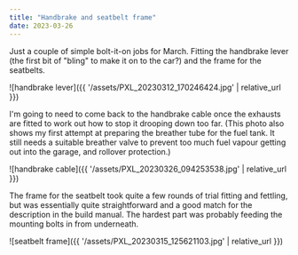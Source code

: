```yaml
---
title: "Handbrake and seatbelt frame"
date: 2023-03-26
---
```


Just a couple of simple bolt-it-on jobs for March. Fitting the handbrake lever (the first bit of "bling" to make it on to the car?) and the frame for the seatbelts.

![handbrake lever]({{ '/assets/PXL_20230312_170246424.jpg' | relative_url }})

I'm going to need to come back to the handbrake cable once the exhausts are fitted to work out how to stop it drooping down too far. (This photo also shows my first attempt at preparing the breather tube for the fuel tank. It still needs a suitable breather valve to prevent too much fuel vapour getting out into the garage, and rollover protection.)

![handbrake cable]({{ '/assets/PXL_20230326_094253538.jpg' | relative_url }})

The frame for the seatbelt took quite a few rounds of trial fitting and fettling, but was essentially quite straightforward and a good match for the description in the build manual. The hardest part was probably feeding the mounting bolts in from underneath.

![seatbelt frame]({{ '/assets/PXL_20230315_125621103.jpg' | relative_url }})
